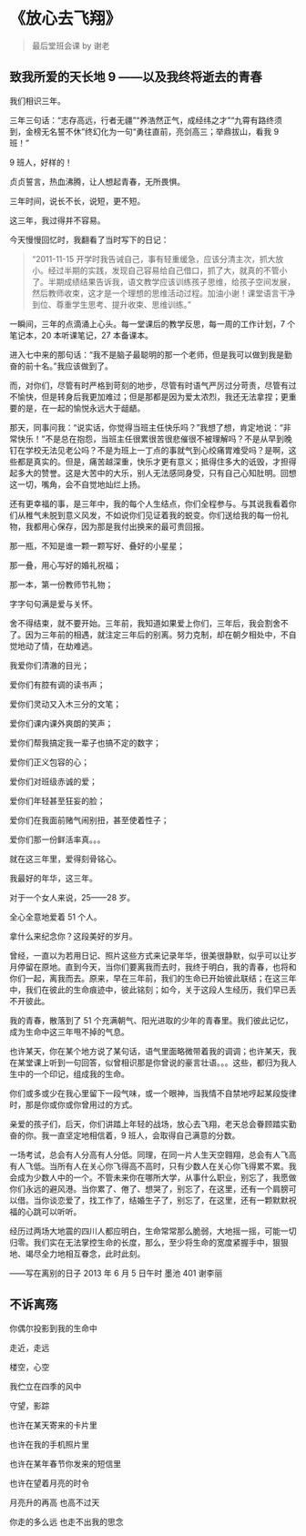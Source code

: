 # 《放心去飞翔》

> 最后堂班会课 by 谢老

## 致我所爱的天长地 9 ——以及我终将逝去的青春 
我们相识三年。 

三年三句话：“志存高远，行者无疆”“养浩然正气，成经纬之才”“九霄有路终须到，金榜无名誓不休”终幻化为一句“勇往直前，亮剑高三；举鼎拔山，看我 9 班！” 

9 班人，好样的！ 

贞贞誓言，热血沸腾，让人想起青春，无所畏惧。 

三年时间，说长不长，说短，更不短。 

这三年，我过得并不容易。 

今天慢慢回忆时，我翻看了当时写下的日记： 

> “2011-11-15 
> 开学时我告诫自己，事有轻重缓急，应该分清主次，抓大放小。经过半期的实践，发现自己容易给自己借口，抓了大，就真的不管小了。半期成绩结果告诉我，语文教学应该训练孩子思维，给孩子空间发展，然后教师收束，这才是一个理想的思维活动过程。加油小谢！课堂语言干净到位、尊重学生思考、提升收束、思维训练。” 

一瞬间，三年的点滴涌上心头。每一堂课后的教学反思，每一周的工作计划，7 个笔记本，20 本听课笔记，27 本备课本。 

进入七中来的那句话：“我不是脑子最聪明的那一个老师，但是我可以做到我是勤奋的前十名。”我应该做到了。 

而，对你们，尽管有时严格到苛刻的地步，尽管有时语气严厉过分苛责，尽管有过不愉快，但是转身后我更加难过；但是那都是因为爱太浓烈，我还无法拿捏；更重要的是，在一起的愉悦永远大于龃龉。 

那天，同事问我：“说实话，你觉得当班主任快乐吗？”我想了想，肯定地说：“非常快乐！”不是总在抱怨，当班主任很累很苦很悲催很不被理解吗？不是从早到晚钉在学校无法见老公吗？不是为班上一丁点的事就气到心绞痛胃难受吗？是啊，这些都是真实的。但是，痛苦越深重，快乐才更有意义；抵得住多大的诋毁，才担得起多大的赞誉。这是大苦中的大乐，别人无法感同身受，只有自己心知肚明。回想这一切，嘴角，会不自觉地灿烂上扬。 

还有更幸福的事，是三年中，我的每个人生结点，你们全程参与。与其说我看着你们从稚气未脱到意义风发，不如说你们见证着我的蜕变。你们送给我的每一份礼物，我都用心保存，因为那是我付出换来的最可贵回报。 

那一瓶，不知是谁一颗一颗写好、叠好的小星星； 

那一叠，用心写好的婚礼祝福； 

那一本，第一份教师节礼物； 

字字句句满是爱与关怀。 

舍不得结束，就不要开始。三年前，我知道如果爱上你们，三年后，我会割舍不了。因为三年前的相遇，就注定三年后的别离。努力克制，却在朝夕相处中，不自觉地动了情，在劫难逃。 

我爱你们清澈的目光； 

爱你们有腔有调的读书声； 

爱你们灵动又入木三分的文笔； 

爱你们课内课外爽朗的笑声； 

爱你们帮我搞定我一辈子也搞不定的数字； 

爱你们正义包容的心； 

爱你们对班级赤诚的爱； 

爱你们年轻甚至狂妄的脸； 

爱你们在我面前赌气闹别扭，甚至使着性子； 

爱你们那一份鲜活率真。。。 

就在这三年里，爱得刻骨铭心。 

我最好的年华，这三年。 

对于一个女人来说，25——28 岁。 

全心全意地爱着 51 个人。 

拿什么来纪念你？这段美好的岁月。 

曾经，一直以为若用日记、照片这些方式来记录年华，很美很静默，似乎可以让岁月停留在原地。直到今天，当你们要离我而去时，我终于明白，我的青春，也将和你们一起，离我而去。原来，早在三年前，我们的生命已开始彼此联结；在这三年中，我们在彼此的生命痕迹中，彼此铭刻；如今，关于这段人生经历，我们早已丢不开彼此。 

我的青春，散落到了 51 个充满朝气、阳光进取的少年的青春里。我们彼此记忆，成为生命中这三年甩不掉的气息。 

也许某天，你在某个地方说了某句话，语气里面略微带着我的调调；也许某天，我在某堂课上听到一句回答，似曾相识那是你曾说的豪言壮语。。。这些，都归为我人生中的一个印记，组成我的生命。 

你们或多或少在我心里留下一段气味，或一个眼神，当我情不自禁地哼起某段旋律时，那是你或你或你曾用过的方式。 
 
亲爱的孩子们，后天，你们讲踏上年轻的战场，放心去飞翔，老天总会眷顾踏实勤奋的你。我一直坚定地相信着，9 班人，会取得自己满意的分数。 

一场考试，总会有人分高有人分低。同理，在同一片人生天空翱翔，总会有人飞高有人飞低。当所有人在关心你飞得高不高时，只有少数人在关心你飞得累不累。我会成为少数人中的一个。不管未来你在哪所大学，从事什么职业，别忘了，我愿做你们永远的避风港。当你累了、倦了、想哭了，别忘了，在这里，还有一个肩膀可以借。当你谈恋爱了，找工作了，结婚生子了，别忘了，在这里，还有一颗默默祝福的心跳可以听听。 

经历过两场大地震的四川人都应明白，生命常常那么脆弱，大地摇一摇，可能一切归零。我们实在无法掌控生命的长度，那么，至少将生命的宽度紧握手中，狠狠地、竭尽全力地相互眷念，此时此刻。 
                        
——写在离别的日子 2013 年 6 月 5 日午时    墨池 401 谢李丽

## 不诉离殇
你偶尔投影到我的生命中 

走近，走远 

楼空，心空 

我伫立在四季的风中 

守望，影踪 

也许在某天寄来的卡片里 

也许在我的手机照片里 

也许在某年春节你发来的短信里 

也许在望着月亮的时令 

月亮升的再高 也高不过天 

你走的多么远 也走不出我的思念
